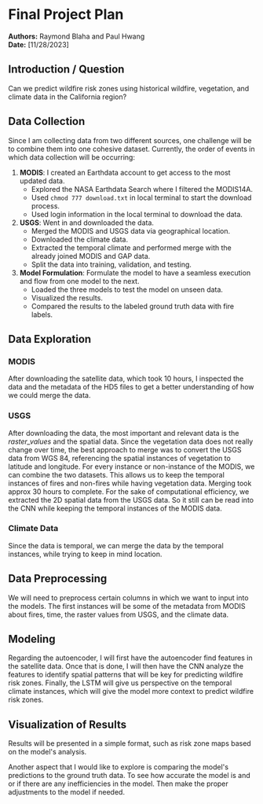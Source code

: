 # Final Project Plan

**Authors:** Raymond Blaha and Paul Hwang  
**Date:** [11/28/2023]

## Introduction / Question

Can we predict wildfire risk zones using historical wildfire, vegetation, and climate data in the California region?

## Data Collection

Since I am collecting data from two different sources, one challenge will be to combine them into one cohesive dataset. Currently, the order of events in which data collection will be occurring:

1. **MODIS**: I created an Earthdata account to get access to the most updated data.
   - Explored the NASA Earthdata Search where I filtered the MODIS14A.
   - Used `chmod 777 download.txt` in local terminal to start the download process.
   - Used login information in the local terminal to download the data.
2. **USGS**: Went in and downloaded the data.
   - Merged the MODIS and USGS data via geographical location.
   - Downloaded the climate data.
   - Extracted the temporal climate and performed merge with the already joined MODIS and GAP data.
   - Split the data into training, validation, and testing.
3. **Model Formulation**: Formulate the model to have a seamless execution and flow from one model to the next.
   - Loaded the three models to test the model on unseen data.
   - Visualized the results.
   - Compared the results to the labeled ground truth data with fire labels.

## Data Exploration

### MODIS

After downloading the satellite data, which took 10 hours, I inspected the data and the metadata of the HD5 files to get a better understanding of how we could merge the data.

### USGS

After downloading the data, the most important and relevant data is the *raster_values* and the spatial data. Since the vegetation data does not really change over time, the best approach to merge was to convert the USGS data from WGS 84, referencing the spatial instances of vegetation to latitude and longitude. For every instance or non-instance of the MODIS, we can combine the two datasets. This allows us to keep the temporal instances of fires and non-fires while having vegetation data. Merging took approx 30 hours to complete. For the sake of computational efficiency, we extracted the 2D spatial data from the USGS data. So it still can be read into the CNN while keeping the temporal instances of the MODIS data.

### Climate Data

Since the data is temporal, we can merge the data by the temporal instances, while trying to keep in mind location.

## Data Preprocessing

We will need to preprocess certain columns in which we want to input into the models. The first instances will be some of the metadata from MODIS about fires, time, the raster values from USGS, and the climate data.

## Modeling

Regarding the autoencoder, I will first have the autoencoder find features in the satellite data. Once that is done, I will then have the CNN analyze the features to identify spatial patterns that will be key for predicting wildfire risk zones. Finally, the LSTM will give us perspective on the temporal climate instances, which will give the model more context to predict wildfire risk zones.

## Visualization of Results

Results will be presented in a simple format, such as risk zone maps based on the model's analysis.

Another aspect that I would like to explore is comparing the model's predictions to the ground truth data. To see how accurate the model is and or if there are any inefficiencies in the model. Then make the proper adjustments to the model if needed.
